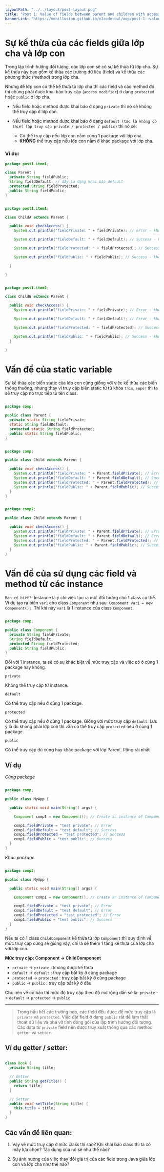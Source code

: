 ```yaml
---
layoutPath: "../../layout/post-layout.pug"
title: "Post 1: Value of fields between parent and children with access modifiers"
bannerLink: "https://nmhillusion.github.io/n2code-owl/oop/post-1--value-of-fields-between-parent-and-children/hierarchy.png"
---
```


# Sự kế thừa của các fields giữa lớp cha và lớp con

Trong lập trình hướng đối tượng, các lớp con sẽ có sự kế thừa từ lớp cha. Sự kế thừa này bao gồm kế thừa các trường dữ liệu (field) và kế thừa các phương thức (method) trong lớp cha.

Nhưng để lớp con có thể kế thừa từ lớp cha thì các field và các method đó thì chúng phải được khai báo truy cập (`access modifier`) ở dạng `protected` hoặc `public` ở lớp cha.

- Nếu field hoặc method được khai báo ở dạng `private` thì nó sẽ không thể truy cập ở lớp con.

- Nếu field hoặc method được khai báo ở dạng `default (tức là không có thiết lập truy cập private / protected / public)` thì nó sẽ:

  - Có thể truy cập nếu lớp con nằm cùng 1 package với lớp cha.
  - **KHÔNG** thể truy cập nếu lớp con nằm ở khác package với lớp cha.

### Ví dụ:

```java
package post1.item1;

class Parent {
  private String fieldPublic;
  String fieldDefault; // đây là dạng khai báo default
  protected String fieldProtected;
  public String fieldPublic;
}

```

```java

package post1.item1;

class ChildA extends Parent {

  public void checkAccess() {
    System.out.println("fieldPrivate: " + fieldPrivate); // Error - không thể truy cập private field của lớp cha

    System.out.println("fieldDefault: " + fieldDefault); // Success - khai báo default có thể truy cập khi ở cùng 1 package, ở đây là package `post1.item1`

    System.out.println("fieldProtected: " + fieldProtected); // Success - khai báo protected có thể truy cập ở lớp con (dù cùng hay khác package)

    System.out.println("fieldPublic: " + fieldPublic); // Success - khai báo public có thể truy cập ở lớp con (dù cùng hay khác package)

  }

}

```

```java

package post1.item2;

class ChildB extends Parent {

  public void checkAccess() {
    System.out.println("fieldPrivate: " + fieldPrivate); // Error - không thể truy cập private field của lớp cha

    System.out.println("fieldDefault: " + fieldDefault); // Error - khai báo default chỉ có thể truy cập khi ở cùng 1 package, ở đây lớp cha và lớp con đang thuộc 2 package khác nhau, package của cha là `post1.item1`, package của con là `post1.item2`

    System.out.println("fieldProtected: " + fieldProtected); // Success - khai báo protected có thể truy cập ở lớp con (dù cùng hay khác package)

    System.out.println("fieldPublic: " + fieldPublic); // Success - khai báo public có thể truy cập ở lớp con (dù cùng hay khác package)
  }

}

```

# Vấn đề của static variable

Sự kế thừa các biến static của lớp con cũng giống với việc kế thừa các biến thông thường, nhưng thay vì truy cập biến static từ từ khóa `this`, `super` thì ta sẽ truy cập nó trực tiếp từ tên class.

```java

package comp;

public class Parent {
  private static String fieldPrivate;
  static String fieldDefault;
  protected static String fieldProtected;
  public static String fieldPublic;
}

```

```java

package comp;

public class Child extends Parent {

  public void checkAccess() {
    System.out.println("fieldPrivate: " + Parent.fieldPrivate); // Error
    System.out.println("fieldDefault: " + Parent.fieldDefault); // Success
    System.out.println("fieldProtected: " + Parent.fieldProtected); // Success
    System.out.println("fieldPublic: " + Parent.fieldPublic); // Success
  }
}

```

```java

package comp2;

public class Child extends Parent {

  public void checkAccess() {
    System.out.println("fieldPrivate: " + Parent.fieldPrivate); // Error
    System.out.println("fieldDefault: " + Parent.fieldDefault); // Error
    System.out.println("fieldProtected: " + Parent.fieldProtected); // Success
    System.out.println("fieldPublic: " + Parent.fieldPublic); // Success
  }
}

```

# Vấn đề của sử dụng các field và method từ các instance

`Bạn có biết?`: Instance là ý chỉ việc tạo ra một đối tường cho 1 class cụ thể. Ví dụ tạo ra biến `var1` cho class `Component` như sau: `Component var1 = new Component();`. Thì khi này `var1` là 1 instance của class `Component`.


```java

package comp;

public class Component {
  private String fieldPrivate;
  String fieldDefault;
  protected String fieldProtected;
  public String fieldPublic;
}

```

Đối với 1 instance, ta sẽ có sự khác biệt về mức truy cập và việc có ở cùng 1 package hay không.

`private`

Không thể truy cập từ instance.

`default`

Có thể truy cập nếu ở cùng 1 package.

`protected`

Có thể truy cập nếu ở cùng 1 package. Giống với mức truy cập `default`. Lưu ý là dù không phải lớp con thì vẫn có thể truy cập `protected` nếu ở cùng 1 package.

`public`

Có thể truy cập dù cùng hay khác package với lớp Parent. Rộng rãi nhất

## Ví dụ

_Cùng package_

```java

package comp;

public class MyApp {

  public static void main(String[] args) {

    Component comp1 = new Component(); // Create an instance of Component

    comp1.fieldPrivate = "test private"; // Error
    comp1.fieldDefault = "test default"; // Success
    comp1.fieldProtected = "test protected"; // Success
    comp1.fieldPublic = "test public"; // Success
  }
}

```

_Khác package_

```java

package comp2;

public class MyApp {

  public static void main(String[] args) {

    Component comp1 = new Component(); // Create an instance of Component

    comp1.fieldPrivate = "test private"; // Error
    comp1.fieldDefault = "test default"; // Error
    comp1.fieldProtected = "test protected"; // Error
    comp1.fieldPublic = "test public"; // Success
  }
}

```

Nếu ta có 1 class `ChildComponent` kế thừa từ lớp `Component` thì quy định về mức truy cập cũng sẽ giống vậy, chỉ là sẽ thêm 1 tầng kế thừa của lớp cha với lớp con.

**Mức truy cập: Component -> ChildComponent**

- `private` -> `private` : không được kế thừa
- `default` -> `default` : truy cập bất kỳ ở cùng package
- `protected` -> `protected` : truy cập bất kỳ ở cùng package
- `public` -> `public` : truy cập bất kỳ ở đâu

Cho nên về cơ bản thì mức độ truy cập theo độ mở rộng dần sẽ là: `private` -> `default` -> `protected` -> `public`

---

> Trong hầu hết các trường hợp, các field đều được để mức truy cập là `private` và `protected`. Việc đặt field ở dạng `public` rất dễ làm thất thoát dữ liệu và phá vỡ tính đóng gói của lập trình hướng đối tượng. Các data từ `private` field nên được truy xuất thông qua các method `getter` và `setter`.

## Ví dụ getter / setter:

```java

class Book {
  private String title;

  // Getter
  public String getTitle() {
    return title;
  }

  // Setter
  public void setTitle(String title) {
    this.title = title;
  }
}

```

## Các vấn đề liên quan:

1. Vậy về mức truy cập ở mức class thì sao? Khi khai báo class thì ta có mấy lựa chọn? Tác dụng của nó sẽ như thế nào?

2. Sự ảnh hưởng của việc thay đổi giá trị của các field trong Java giữa lớp con và lớp cha như thế nào?